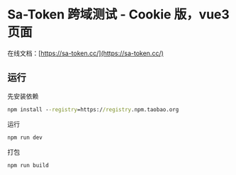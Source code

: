 # Sa-Token 跨域测试 - Cookie 版，vue3 页面

在线文档：[https://sa-token.cc/](https://sa-token.cc/)


## 运行
先安装依赖
``` bat
npm install --registry=https://registry.npm.taobao.org
```

运行
``` bat
npm run dev
```

打包
``` bat
npm run build
```
